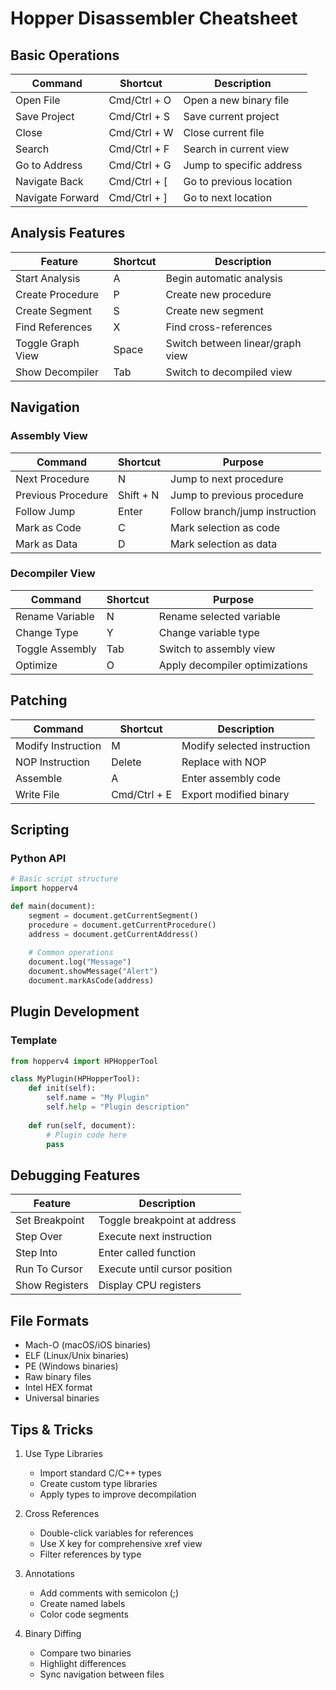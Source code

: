 # Hopper Disassembler Cheatsheet

## Basic Operations
| Command | Shortcut | Description |
|---------|----------|-------------|
| Open File | Cmd/Ctrl + O | Open a new binary file |
| Save Project | Cmd/Ctrl + S | Save current project |
| Close | Cmd/Ctrl + W | Close current file |
| Search | Cmd/Ctrl + F | Search in current view |
| Go to Address | Cmd/Ctrl + G | Jump to specific address |
| Navigate Back | Cmd/Ctrl + [ | Go to previous location |
| Navigate Forward | Cmd/Ctrl + ] | Go to next location |

## Analysis Features
| Feature | Shortcut | Description |
|---------|----------|-------------|
| Start Analysis | A | Begin automatic analysis |
| Create Procedure | P | Create new procedure |
| Create Segment | S | Create new segment |
| Find References | X | Find cross-references |
| Toggle Graph View | Space | Switch between linear/graph view |
| Show Decompiler | Tab | Switch to decompiled view |

## Navigation
### Assembly View
| Command | Shortcut | Purpose |
|---------|----------|----------|
| Next Procedure | N | Jump to next procedure |
| Previous Procedure | Shift + N | Jump to previous procedure |
| Follow Jump | Enter | Follow branch/jump instruction |
| Mark as Code | C | Mark selection as code |
| Mark as Data | D | Mark selection as data |

### Decompiler View
| Command | Shortcut | Purpose |
|---------|----------|----------|
| Rename Variable | N | Rename selected variable |
| Change Type | Y | Change variable type |
| Toggle Assembly | Tab | Switch to assembly view |
| Optimize | O | Apply decompiler optimizations |

## Patching
| Command | Shortcut | Description |
|---------|----------|-------------|
| Modify Instruction | M | Modify selected instruction |
| NOP Instruction | Delete | Replace with NOP |
| Assemble | A | Enter assembly code |
| Write File | Cmd/Ctrl + E | Export modified binary |

## Scripting
### Python API
```python
# Basic script structure
import hopperv4

def main(document):
    segment = document.getCurrentSegment()
    procedure = document.getCurrentProcedure()
    address = document.getCurrentAddress()
    
    # Common operations
    document.log("Message")
    document.showMessage("Alert")
    document.markAsCode(address)
```

## Plugin Development
### Template
```python
from hopperv4 import HPHopperTool

class MyPlugin(HPHopperTool):
    def init(self):
        self.name = "My Plugin"
        self.help = "Plugin description"
        
    def run(self, document):
        # Plugin code here
        pass
```

## Debugging Features
| Feature | Description |
|---------|-------------|
| Set Breakpoint | Toggle breakpoint at address |
| Step Over | Execute next instruction |
| Step Into | Enter called function |
| Run To Cursor | Execute until cursor position |
| Show Registers | Display CPU registers |

## File Formats
- Mach-O (macOS/iOS binaries)
- ELF (Linux/Unix binaries)
- PE (Windows binaries)
- Raw binary files
- Intel HEX format
- Universal binaries

## Tips & Tricks
1. Use Type Libraries
   - Import standard C/C++ types
   - Create custom type libraries
   - Apply types to improve decompilation

2. Cross References
   - Double-click variables for references
   - Use X key for comprehensive xref view
   - Filter references by type

3. Annotations
   - Add comments with semicolon (;)
   - Create named labels
   - Color code segments

4. Binary Diffing
   - Compare two binaries
   - Highlight differences
   - Sync navigation between files
